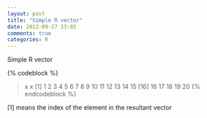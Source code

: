 ```yaml
---
layout: post
title: "Simple R vector"
date: 2012-09-27 13:02
comments: true
categories: R
---
```


Simple R vector

{% codeblock %}
> x  x
 [1]  1  2  3  4  5  6  7  8  9 10 11 12 13 14 15 
 [16] 16 17 18 19 20
{% endcodeblock %}


[1] means the index of the element in the resultant vector

